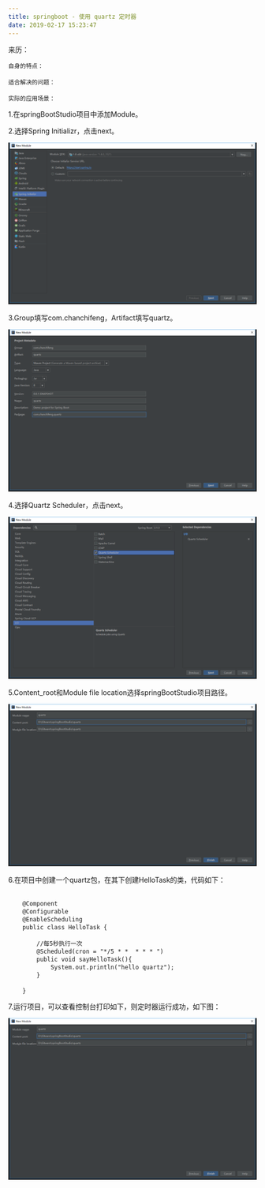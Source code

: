 ```yaml
---
title: springboot - 使用 quartz 定时器
date: 2019-02-17 15:23:47
---
```

<div class="tip">
	来历：
				
	自身的特点：
		
	适合解决的问题：
		
	实际的应用场景：
		
</div>

1.在springBootStudio项目中添加Module。

2.选择Spring Initializr，点击next。

![](springboot-quartz/1.png)

3.Group填写com.chanchifeng，Artifact填写quartz。

![](springboot-quartz/2.png)

4.选择Quartz Scheduler，点击next。

![](springboot-quartz/3.png)

5.Content_root和Module file location选择springBootStudio项目路径。

![](springboot-quartz/4.png)

6.在项目中创建一个quartz包，在其下创建HelloTask的类，代码如下：

```

	@Component
	@Configurable
	@EnableScheduling
	public class HelloTask {
	
	    //每5秒执行一次
	    @Scheduled(cron = "*/5 * *  * * * ")
	    public void sayHelloTask(){
	        System.out.println("hello quartz");
	    }
	
	}

```

7.运行项目，可以查看控制台打印如下，则定时器运行成功，如下图：

![](springboot-quartz/4.png)